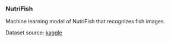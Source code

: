 ### NutriFish
Machine learning model of NutriFish that recognizes fish images.

Dataset source: [kaggle](https://www.kaggle.com/datasets/sorayasab/indonesian-fish-species)